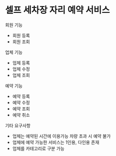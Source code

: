 # 셀프 세차장 자리 예약 서비스

회원 기능
- 회원 등록
- 회원 조회

업체 기능
- 업체 등록
- 업체 수정
- 업체 조회

예약 기능
- 예약 등록
- 예약 수정
- 예약 조회
- 예약 취소

기타 요구사항
- 업체는 예약된 시간에 이용가능 차량 초과 시 예약 불가
- 업체에 예약 가능한 서비스는 1인용, 다인용 존재
- 업체를 카테고리로 구분 가능
